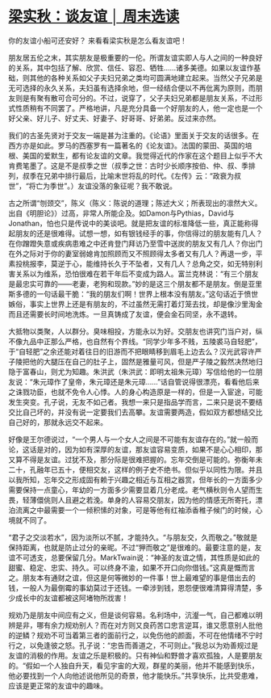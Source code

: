 <link href="../../../css/style.css" rel="stylesheet" type="text/css" />

# [梁实秋：谈友谊 │ 周末选读](https://mp.weixin.qq.com/s?__biz=MjM5NTY5Njc4MQ==&mid=2651024055&idx=2&sn=c1b093e874708d38fb04e3c11c11310e&scene=21#wechat_redirect)

<div class="p">

你的友谊小船可还安好？
来看看梁实秋是怎么看友谊吧！

朋友居五伦之末，其实朋友是极重要的一伦。所谓友谊实即人与人之间的一种良好的关系，其中包括了解、欣赏、信任、容忍、牺牲……诸多美德。如果以友谊作基础，则其他的各种关系如父子夫妇兄弟之类均可圆满地建立起来。当然父子兄弟是无可选择的永久关系，夫妇虽有选择余地，但一经结合便以不再仳离为原则，而朋友则是有聚有散可合可分的。不过，说穿了，父子夫妇兄弟都是朋友关系，不过形式性质稍有不同罢了。严格地讲，凡是充分具备一个好朋友的人，他一定也是一个好父亲、好儿子、好丈夫、好妻子、好哥哥、好弟弟。反过来亦然。

我们的古圣先贤对于交友一端是甚为注重的。《论语》里面关于交友的话很多。在西方亦是如此。罗马的西塞罗有一篇著名的《论友谊》。法国的蒙田、英国的培根、美国的爱默生，都有论友谊的文章。我觉得近代的作家在这个题目上似乎不大肯费笔墨了。这是不是叔季之世（叔季之世：古时少长顺序按伯、仲、叔、季排列，叔季在兄弟中排行最后，比喻末世将乱的时代。《左传》云：“政衰为叔世”，“将亡为季世”。）友谊没落的象征呢？我不敢说。

古之所谓“刎颈交”，陈义（陈义：陈说的道理；陈述大义；所表现出的凛然大义。出自《明胆论》）过高，非常人所能企及。如Damon与Pythias，David与Jonathan，怕也只是传说中的美谈吧。就是把友谊的标准降低一些，真正能称得起朋友的还是很难得。试想一想，如有银钱经手的事，你信得过的朋友能有几人？在你蹭蹬失意或疾病患难之中还肯登门拜访乃至雪中送炭的朋友又有几人？你出门在外之际对于你的妻室弱媳肯加照顾而又不照顾得太多者又有几人？再退一步，平素投桃报李，莫逆于心，能维持长久于不坠者，又有几人？总角之交，如无特别利害关系以为维系，恐怕很难在若干年后不变成为路人。富兰克林说：“有三个朋友是最忠实可靠的——老妻，老狗和现款。”妙的是这三个朋友都不是朋友。倒是亚里斯多德的一句话最干脆：“我的朋友们啊！世界上根本没有朋友。”这句话近于愤世嫉俗，事实上世界上还是有朋友的，不过虽然无需打着灯笼去找，却是像沙里淘金而且还需要长时间地洗炼。一旦真铸成了友谊，便会金石同坚，永不退转。

大抵物以类聚，人以群分。臭味相投，方能永以为好。交朋友也讲究门当户对，纵不像九品中正那么严格，也自然有个界线。“同学少年多不贱，五陵裘马自轻肥”，于“自轻肥”之余还能对着往日的旧游而不把眼睛移到眉毛上边去么？汉光武容许严子陵把他的大腿压在自己的肚子上，固然是雅量可风，但是严子陵之毅然决然地归隐于富春山，则尤为知趣。朱洪武（朱洪武：即明太祖朱元璋）写信给他的一位朋友说：“朱元璋作了皇帝，朱元璋还是朱元璋……”话自管说得很漂亮，看看他后来之诛戮功臣，也就不免令人心悸。人的身心构造原是一样的，但是一入宦途，可能发生突变。孔子说，无友不如己者。我想一来只是指品学而言，二来只是说不要结交比自己坏的，并没有说一定要我们去高攀。友谊需要两造，假如双方都想结交比自己好的，那就永远交不起来。

好像是王尔德说过，“一个男人与一个女人之间是不可能有友谊存在的。”就一般而论，这话是对的，因为如有深厚的友谊，那友谊容易变质，如果不是心心相印，那又算不得是友谊。过犹不及，那分际是很难把握的。忘年交倒是可能的。弥衡年未二十，孔融年已五十，便相交友，这样的例子史不绝书。但似乎以同性为限。并且以我所知，忘年交之形成固有赖于兴趣之相近与互相之器赏，但年长的一方面多少需要保持一点童心，年幼的一方面多少需要显着几分老成。老气横秋则令人望而生畏，轻薄儇佻则人且避之若浼。单身的人容易交朋友，因为他的情感无所寄托，漂泊流离之中最需要一个一倾积愫的对象，可是等他有红袖添香稚子候门的时候，心境就不同了。

“君子之交淡若水”，因为淡所以不腻，才能持久。“与朋友交，久而敬之。”敬就是保持距离，也就是防止过分的亲昵。不过“狎而敬之”是很难的。最要注意的是，友谊不可透支，总要保留几分。MarkTwain说：“神圣的友谊之情，其性质是如此的甜蜜、稳定、忠实、持久。可以终身不渝，如果不开口向你借钱。”这真是慨而言之。朋友本有通财之谊，但这是何等微妙的一件事！世上最难望的事是借出去的钱，一般人为最倒霉的事幼莫过于还钱。一牵涉到钱，恩怨便很难清算得清楚，多少成长中的友谊都被这阿堵物所戕害！

规劝乃是朋友中间应有之义，但是谈何容易。名利场中，沆瀣一气，自己都难以明辨是非，哪有余力规劝别人？而在对方则又良药苦口忠言逆耳，谁又愿意别人批他的逆鳞？规劝不可当着第三者的面前行之，以免伤他的颜面，不可在他情绪不宁时行之，以免逢彼之怒。孔子说：“忠告而善道之，不可则止。”我总以为劝善规过是友谊的消极的作用。友谊之乐是积极的。只有神仙和野兽才喜欢孤独，人是要朋友的。“假如一个人独自升天，看见宇宙的大观，群星的美丽，他并不能感到快乐，他必要找到一个人向他述说他所见的奇景，他才能快乐。”共享快乐，比共受患难，应该是更正常的友谊中的趣味。

